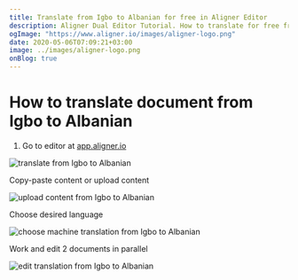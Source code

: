 ```yaml
---
title: Translate from Igbo to Albanian for free in Aligner Editor
description: Aligner Dual Editor Tutorial. How to translate for free from Igbo to Albanian. Aligner is multilingual document management platform. 
ogImage: "https://www.aligner.io/images/aligner-logo.png"
date: 2020-05-06T07:09:21+03:00
image: ../images/aligner-logo.png
onBlog: true
---
```


# How to translate document from Igbo to Albanian

1. Go to editor at [app.aligner.io](https://app.aligner.io "Aligner App web page")

![translate from Igbo to Albanian](../aligner-blank-editor.png "translate from Igbo to Albanian")

Copy-paste content or upload content

![upload content from Igbo to Albanian](../aligner-uploaded-document.png "upload content from Igbo to Albanian")

Choose desired language

![choose machine translation from Igbo to Albanian](../aligner-language-dropdown.png "choose machine translation from Igbo to Albanian")

Work and edit 2 documents in parallel

![edit translation from Igbo to Albanian](../aligner-double-sitded-editor.png "edit translation from Igbo to Albanian")

